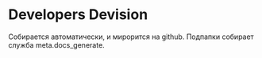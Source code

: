 # Developers Devision

Собирается автоматически, и мирорится на github. 
Подпапки собирает служба meta.docs_generate.

